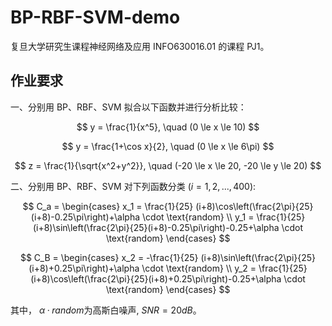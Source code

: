# BP-RBF-SVM-demo

复旦大学研究生课程神经网络及应用 INFO630016.01 的课程 PJ1。

## 作业要求

一、分别用 BP、RBF、SVM 拟合以下函数并进行分析比较：

$$
y = \frac{1}{x^5}, \quad (0 \le x \le 10)  
$$

$$
y = \frac{1+\cos x}{2}, \quad (0 \le x \le 6\pi)  
$$

$$
z = \frac{1}{\sqrt{x^2+y^2}}, \quad (-20 \le x \le 20, -20 \le y \le 20)  
$$

二、分别用 BP、RBF、SVM 对下列函数分类 $(i=1,2,...,400)$:

$$
C_a = \begin{cases}
	x_1 = \frac{1}{25} (i+8)\cos\left(\frac{2\pi}{25}(i+8)-0.25\pi\right)+\alpha \cdot \text{random} \\
	y_1 = \frac{1}{25} (i+8)\sin\left(\frac{2\pi}{25}(i+8)-0.25\pi\right)-0.25+\alpha \cdot \text{random}
\end{cases}
$$

$$
C_B = \begin{cases}
	x_2 = -\frac{1}{25} (i+8)\sin\left(\frac{2\pi}{25}(i+8)+0.25\pi\right)+\alpha \cdot \text{random} \\
	y_2 = \frac{1}{25} (i+8)\cos\left(\frac{2\pi}{25}(i+8)+0.25\pi\right)-0.25+\alpha \cdot \text{random}
\end{cases}
$$

其中， $\alpha·random$为高斯白噪声, $SNR=20dB$。


